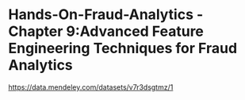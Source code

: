 # Hands-On-Fraud-Analytics - Chapter 9:Advanced Feature Engineering Techniques for Fraud Analytics


https://data.mendeley.com/datasets/v7r3dsgtmz/1
